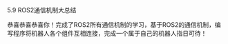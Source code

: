5.9 ROS2通信机制大总结

恭喜恭喜恭喜你！完成了ROS2所有通信机制的学习，基于ROS2的通信机制，编写程序将机器人各个组件互相连接，完成一个属于自己的机器人指日可待！





<!-- 本节小鱼主要想和大家扯扯闲话，说一说通信机制这件事。

通信即信息传递，每每说起信息传递总让小鱼想起来中学课本上的烽火戏诸侯，烽火这种信息传递方式对应到ROS2中应该是话题通信，因为他们都具备单项传递数据这一特点。

信息传递的方式多种多样，但都是源于实践生活。

比如你以前是一个大户人家，有天想吃烧鸡，你给伙计一两银子去买只烧鸡，然后你就在家等着，过了一会伙计就带着烧鸡回来了。这种通信方式是不是和ROS2中的服务类似，只不过银子变成了请求值，烧鸡变成了返回值，伙计变成了ROS2的Service.

话题再回到机器人身上，比方说我们要做一个酒店配送机器人（手机下单，机器人把物品配送到门口）
我们现在来梳理一下任务流程

- 手机向机器人发送来瓶王老吉服务
- 机器人收到服务并告诉手机确认任务并开始执行
- 机器人开始前往补给点，拿王老吉
- 机器人到达补给点，拿完王老吉前往目标点
- 到达目标点，通知你已经前来取货 -->


